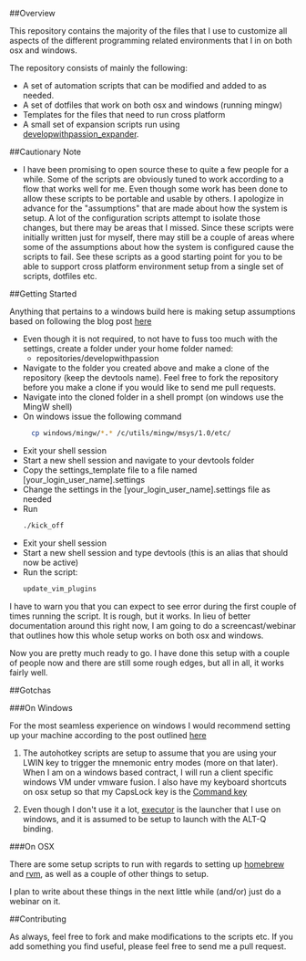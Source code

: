 ##Overview

This repository contains the majority of the files that I use to customize all aspects of the different programming related environments that I in on both osx and windows.

The repository consists of mainly the following:

* A set of automation scripts that can be modified and added to as needed.
* A set of dotfiles that work on both osx and windows (running mingw)
* Templates for the files that need to run cross platform
* A small set of expansion scripts run using [developwithpassion_expander](http://github.com/developwithpassion/developwithpassion_expander).

##Cautionary Note

* I have been promising to open source these to quite a few people for a while. Some of the scripts are obviously tuned to work according to a flow that works well for me. Even though some work has been done to allow these scripts to be portable and usable by others. I apologize in advance for the "assumptions" that are made about how the system is setup. A lot of the configuration scripts attempt to isolate those changes, but there may be areas that I missed. Since these scripts were
  initially written just for myself, there may still be a couple of areas where some of the assumptions about how the system is configured cause the scripts to fail. See these scripts as a good starting point for you to be able to support cross platform environment setup from a single set of scripts, dotfiles etc.

##Getting Started

Anything that pertains to a windows build here is making setup assumptions based on following the blog post [here](http://blog.developwithpassion.com/2012/03/12/repaving-a-new-window-7-vm/)

* Even though it is not required, to not have to fuss too much with the settings, create a folder under your home folder named:
  * repositories/developwithpassion
* Navigate to the folder you created above and make a clone of the repository (keep the devtools name). Feel free to fork the repository before you make a clone if you would like to send me pull requests.
* Navigate into the cloned folder in a shell prompt (on windows use the MingW shell)
* On windows issue the following command
    ```bash
      cp windows/mingw/*.* /c/utils/mingw/msys/1.0/etc/
    ```
* Exit your shell session
* Start a new shell session and navigate to your devtools folder
* Copy the settings_template file to a file named [your_login_user_name].settings
* Change the settings in the [your_login_user_name].settings file as needed
* Run
  ```bash
  ./kick_off
  ```
* Exit your shell session
* Start a new shell session and type devtools (this is an alias that should now be active)
* Run the script:
  ```bash
  update_vim_plugins
  ```

I have to warn you that you can expect to see error during the first couple of times running the script. It is rough, but it works. In lieu of better documentation around this right now, I am going to do a screencast/webinar that outlines how this whole setup works on both osx and windows.

Now you are pretty much ready to go. I have done this setup with a couple of people now and there are still some rough edges, but all in all, it works fairly well.

##Gotchas

###On Windows 

For the most seamless experience on windows I would recommend setting up your machine according to the post outlined [here](http://blog.developwithpassion.com/2012/03/12/repaving-a-new-window-7-vm/)

1. The autohotkey scripts are setup to assume that you are using your LWIN key to trigger the mnemonic entry modes (more on that later). When I am on a windows based contract, I will run a client specific windows VM under vmware fusion. I also have my keyboard shortcuts on osx setup so that my CapsLock key is the [Command key](https://skitch.com/jpboodhoo/8ccwh/system-preferences)

2. Even though I don't use it a lot, [executor](http://executor.dk/) is the launcher that I use on windows, and it is assumed to be setup to launch with the ALT-Q binding.


###On OSX

There are some setup scripts to run with regards to setting up [homebrew](http://mxcl.github.com/homebrew/) and [rvm](http://beginrescueend.com/), as well as a couple of other things to setup.

I plan to write about these things in the next little while (and/or) just do a webinar on it.


##Contributing

As always, feel free to fork and make modifications to the scripts etc. If you add something you find useful, please feel free to send me a pull request.
